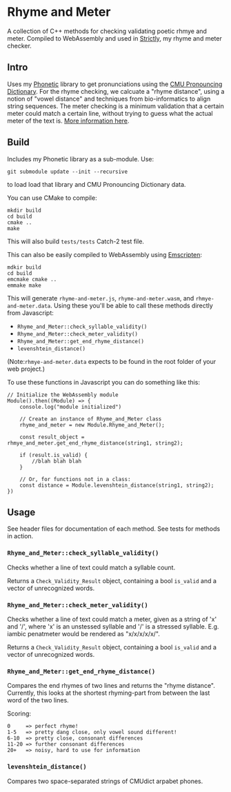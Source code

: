 # Rhyme and Meter

A collection of C++ methods for checking validating poetic rhmye and meter. Compiled to WebAssembly and used in [Strictly](https://github.com/peterchinman/strictly), my rhyme and meter checker.

## Intro

Uses my [Phonetic](https://github.com/peterchinman/phonetic/) library to get pronunciations using the [CMU Pronouncing Dictionary](http://www.speech.cs.cmu.edu/cgi-bin/cmudict#about). For the rhyme checking, we calcuate a "rhyme distance", using a notion of "vowel distance" and techniques from bio-informatics to align string sequences. The meter checking is a minimum validation that a certain meter could match a certain line, without trying to guess what the actual meter of the text is. [More information here](https://peterchinman.com/blog/strictly).

## Build

Includes my Phonetic library as a sub-module. Use:
```
git submodule update --init --recursive
```
to load load that library and CMU Pronouncing Dictionary data. 


You can use CMake to compile:

```
mkdir build
cd build
cmake ..
make
```

This will also build  `tests/tests` Catch-2 test file.

This can also be easily compiled to WebAssembly using [Emscripten](https://emscripten.org/docs/getting_started/downloads.html):

```
mdkir build
cd build
emcmake cmake ..
emmake make
```

This will generate `rhyme-and-meter.js`, `rhyme-and-meter.wasm`, and `rhmye-and-meter.data`. Using these you'll be able to call these methods directly from Javascript:
- `Rhyme_and_Meter::check_syllable_validity()`
- `Rhyme_and_Meter::check_meter_validity()`
- `Rhyme_and_Meter::get_end_rhyme_distance()`
- `levenshtein_distance()`

(Note:`rhmye-and-meter.data` expects to be found in the root folder of your web project.)

To use these functions in Javascript you can do something like this:

    // Initialize the WebAssembly module
    Module().then((Module) => {
    	console.log("module initialized")

    	// Create an instance of Rhyme_and_Meter class
    	rhyme_and_meter = new Module.Rhyme_and_Meter();
        
    	const result_object = rhmye_and_meter.get_end_rhyme_distance(string1, string2);

        if (result.is_valid) {
            //blah blah blah
        }
        
        // Or, for functions not in a class:
        const distance = Module.levenshtein_distance(string1, string2);
    })

## Usage

See header files for documentation of each method. See tests for methods in action.


### `Rhyme_and_Meter::check_syllable_validity()`

Checks whether a line of text could match a syllable count.

Returns a `Check_Validity_Result` object, containing a bool `is_valid` and a vector of unrecognized words.

### `Rhyme_and_Meter::check_meter_validity()`

Checks whether a line of text could match a meter, given as a string of 'x' and '/', where 'x' is an unstessed syllable and '/' is a stressed syllable. E.g. iambic penatmeter would be rendered as "x/x/x/x/x/".

Returns a `Check_Validity_Result` object, containing a bool `is_valid` and a vector of unrecognized words.

###  `Rhyme_and_Meter::get_end_rhyme_distance()`

Compares the end rhymes of two lines and returns the "rhyme distance". Currently, this looks at the shortest rhyming-part from between the last word of the two lines. 

Scoring:

    0     => perfect rhyme!
    1-5   => pretty dang close, only vowel sound different!
    6-10  => pretty close, consonant differences
    11-20 => further consonant differences
    20+   => noisy, hard to use for information

### `levenshtein_distance()`

Compares two space-separated strings of CMUdict arpabet phones. 



